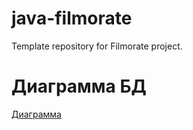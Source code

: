 # java-filmorate
Template repository for Filmorate project.

# Диаграмма БД
[Диаграмма](images/BD_Diagram.png)